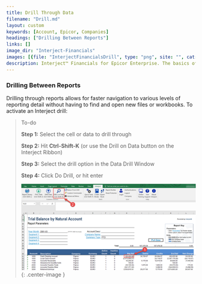 ```yaml
---
title: Drill Through Data
filename: "Drill.md"
layout: custom
keywords: [Account, Epicor, Companies]
headings: ["Drilling Between Reports"]
links: []
image_dir: "Interject-Financials"
images: [{file: "InterjectFinancialsDrill", type: "png", site: "", cat: "", sub: "", report: "", ribbon: "", config: ""}]
description: Interject™ Financials for Epicor Enterprise. The basics of drilling through data to a more detailed report.
---
```


###  Drilling Between Reports
Drilling through reports allows for faster navigation to various levels of reporting detail without having to find and open new files or workbooks. To activate an Interject drill:

>To-do
>
> **Step 1:** Select the cell or data to drill through
>
> **Step 2:** Hit **Ctrl-Shift-K** \(or use the Drill on Data button on the Interject Ribbon\)
>
> **Step 3:** Select the drill option in the Data Drill Window
>
> **Step 4:** Click Do Drill, or hit enter
>
> ![Interject drill steps](/images/Interject-Financials/InterjectFinancialsDrill.png){: .center-image }
>